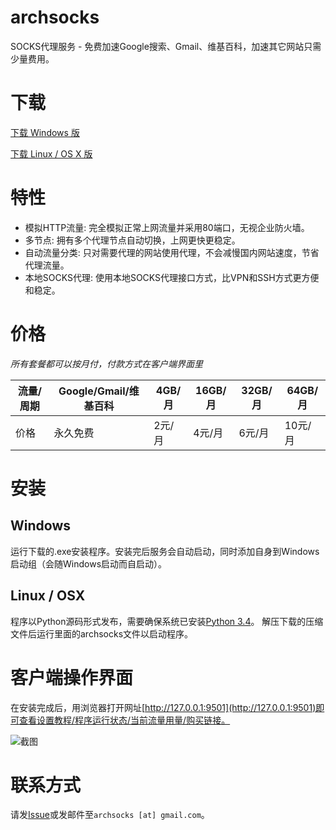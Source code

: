 # archsocks
SOCKS代理服务 - 免费加速Google搜索、Gmail、维基百科，加速其它网站只需少量费用。

# 下载

[下载 Windows 版](https://github.com/archsocks/archsocks/releases/download/v1.0/archsocks-setup.exe)

[下载 Linux / OS X 版](https://github.com/archsocks/archsocks/releases/download/v1.0/archsocks.tar.gz)

# 特性

* 模拟HTTP流量: 完全模拟正常上网流量并采用80端口，无视企业防火墙。
* 多节点: 拥有多个代理节点自动切换，上网更快更稳定。
* 自动流量分类: 只对需要代理的网站使用代理，不会减慢国内网站速度，节省代理流量。
* 本地SOCKS代理: 使用本地SOCKS代理接口方式，比VPN和SSH方式更方便和稳定。

# 价格

*所有套餐都可以按月付，付款方式在客户端界面里*

流量/周期 | Google/Gmail/维基百科 | 4GB/月 | 16GB/月 | 32GB/月 | 64GB/月
---------- | --------------------- | ------ | ------- | ------- | -------
价格      | 永久免费              | 2元/月 | 4元/月  | 6元/月  | 10元/月

# 安装

## Windows

运行下载的.exe安装程序。安装完后服务会自动启动，同时添加自身到Windows启动组（会随Windows启动而自启动）。

## Linux / OSX

程序以Python源码形式发布，需要确保系统已安装[Python 3.4](https://www.python.org)。
解压下载的压缩文件后运行里面的archsocks文件以启动程序。

# 客户端操作界面

在安装完成后，用浏览器打开网址[http://127.0.0.1:9501](http://127.0.0.1:9501)即可查看设置教程/程序运行状态/当前流量用量/购买链接。

![截图](https://raw.githubusercontent.com/archsocks/archsocks/master/screenshot.png)

# 联系方式

请发[Issue](https://github.com/archsocks/archsocks/issues)或发邮件至`archsocks [at] gmail.com`。
